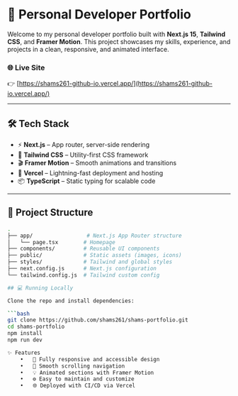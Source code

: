 # 🚀 Personal Developer Portfolio

Welcome to my personal developer portfolio built with **Next.js 15**, **Tailwind CSS**, and **Framer Motion**. This project showcases my skills, experience, and projects in a clean, responsive, and animated interface.

### 🌐 Live Site

👉 [https://shams261-github-io.vercel.app/](https://shams261-github-io.vercel.app/)

---

## 🛠️ Tech Stack

- ⚡ **Next.js** – App router, server-side rendering
- 🎨 **Tailwind CSS** – Utility-first CSS framework
- 🎬 **Framer Motion** – Smooth animations and transitions
- 🚀 **Vercel** – Lightning-fast deployment and hosting
- 📦 **TypeScript** – Static typing for scalable code

---

## 📁 Project Structure

````bash
.
├── app/                 # Next.js App Router structure
│   └── page.tsx        # Homepage
├── components/         # Reusable UI components
├── public/             # Static assets (images, icons)
├── styles/             # Tailwind and global styles
├── next.config.js      # Next.js configuration
└── tailwind.config.js  # Tailwind custom config

## 💻 Running Locally

Clone the repo and install dependencies:

```bash
git clone https://github.com/shams261/shams-portfolio.git
cd shams-portfolio
npm install
npm run dev

✨ Features
	•	🎯 Fully responsive and accessible design
	•	🧭 Smooth scrolling navigation
	•	💡 Animated sections with Framer Motion
	•	⚙️ Easy to maintain and customize
	•	🌐 Deployed with CI/CD via Vercel

````
